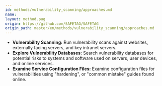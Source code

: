 ```yaml
---
id: methods/vulnerability_scanning/approaches.md
name: 
layout: method.pug
origin: https://github.com/SAFETAG/SAFETAG
origin_path: master/en/methods/vulnerability_scanning/approaches.md
---
```


* **Vulnerability Scanning:** Run vulnerability scans against websites, externally facing servers, and key intranet servers.
* **Explore Vulnerability Databases:**  Search vulnerability databases for potential risks to systems and software used on servers, user devices, and online services.
* **Examine Service Configuration Files:** Examine configuration files for vulnerabilities  using "hardening", or "common mistake" guides found online.

